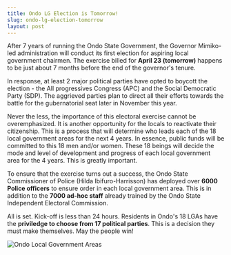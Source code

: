 ```yaml
---
title: Ondo LG Election is Tomorrow!
slug: ondo-lg-election-tomorrow
layout: post
---
```


After 7 years of running the Ondo State Government, the Governor Mimiko-led administration will conduct its first election for aspiring local government chairmen. The exercise billed for **April 23 (tomorrow)** happens to be just about 7 months before the end of the governor's tenure.

In response, at least 2 major political parties have opted to boycott the election - the All progressives Congress (APC) and the Social Democratic Party (SDP). The aggrieved parties plan to direct all their efforts towards the battle for the gubernatorial seat later in November this year.

Never the less, the importance of this electoral exercise cannot be overemphasized. It is another opportunity for the locals to reactivate their citizenship. This is a process that will determine who leads each of the 18 local government areas for the next 4 years. In essence, public funds will be committed to this 18 men and/or women. These 18 beings will decide the mode and level of development and progress of each local government area for the 4 years. This is greatly important.

To ensure that the exercise turns out a success, the Ondo State Commissioner of Police (Hilda Ibifuro-Harrisson) has deployed over **6000 Police officers** to ensure order in each local government area. This is in addition to the **7000 ad-hoc staff** already trained by the Ondo State Independent Electoral Commission.

All is set. Kick-off is less than 24 hours. Residents in Ondo's 18 LGAs have the **priviledge to choose from 17 political parties**. This is a decision they must make themselves. May the people win!

![Ondo Local Government Areas](/file_archive/Ondo-LGAs "Ondo LG Election 2016")

